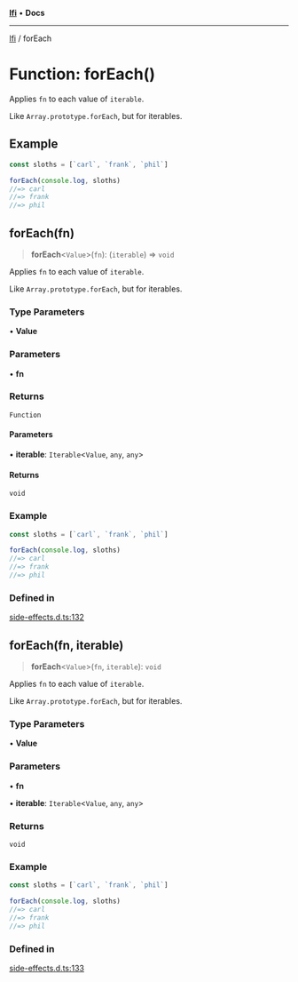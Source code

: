 [**lfi**](../readme.md) • **Docs**

***

[lfi](../globals.md) / forEach

# Function: forEach()

Applies `fn` to each value of `iterable`.

Like `Array.prototype.forEach`, but for iterables.

## Example

```js
const sloths = [`carl`, `frank`, `phil`]

forEach(console.log, sloths)
//=> carl
//=> frank
//=> phil
```

## forEach(fn)

> **forEach**\<`Value`\>(`fn`): (`iterable`) => `void`

Applies `fn` to each value of `iterable`.

Like `Array.prototype.forEach`, but for iterables.

### Type Parameters

• **Value**

### Parameters

• **fn**

### Returns

`Function`

#### Parameters

• **iterable**: `Iterable`\<`Value`, `any`, `any`\>

#### Returns

`void`

### Example

```js
const sloths = [`carl`, `frank`, `phil`]

forEach(console.log, sloths)
//=> carl
//=> frank
//=> phil
```

### Defined in

[side-effects.d.ts:132](https://github.com/TomerAberbach/lfi/blob/a3eb3a94b2928b5200a7bcd0a14fdc70f0cb5947/src/operations/side-effects.d.ts#L132)

## forEach(fn, iterable)

> **forEach**\<`Value`\>(`fn`, `iterable`): `void`

Applies `fn` to each value of `iterable`.

Like `Array.prototype.forEach`, but for iterables.

### Type Parameters

• **Value**

### Parameters

• **fn**

• **iterable**: `Iterable`\<`Value`, `any`, `any`\>

### Returns

`void`

### Example

```js
const sloths = [`carl`, `frank`, `phil`]

forEach(console.log, sloths)
//=> carl
//=> frank
//=> phil
```

### Defined in

[side-effects.d.ts:133](https://github.com/TomerAberbach/lfi/blob/a3eb3a94b2928b5200a7bcd0a14fdc70f0cb5947/src/operations/side-effects.d.ts#L133)
